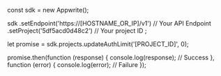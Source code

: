 const sdk = new Appwrite();

sdk
    .setEndpoint('https://[HOSTNAME_OR_IP]/v1') // Your API Endpoint
    .setProject('5df5acd0d48c2') // Your project ID
;

let promise = sdk.projects.updateAuthLimit('[PROJECT_ID]', 0);

promise.then(function (response) {
    console.log(response); // Success
}, function (error) {
    console.log(error); // Failure
});